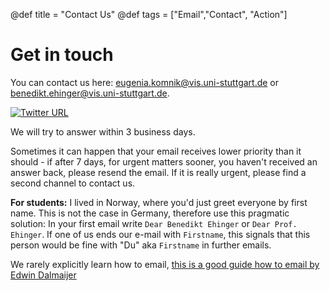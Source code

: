 @def title = "Contact Us"
@def tags = ["Email","Contact", "Action"]

# Get in touch

You can contact us here: [eugenia.komnik@vis.uni-stuttgart.de](mailto:eugenia.komnik@vis.uni-stuttgart.de) or [benedikt.ehinger@vis.uni-stuttgart.de](mailto:benedikt.ehinger@vis.uni-stuttgart.de). 


[![Twitter URL](https://img.shields.io/twitter/url/https/twitter.com/bukotsunikki.svg?style=social&label=Follow%20%40BenediktEhinger)](https://twitter.com/BenediktEhinger)


<!--[![twitter][1.1]][1]

[1.1]: http://i.imgur.com/tXSoThF.png (twitter icon with padding)
[2.1]: http://i.imgur.com/P3YfQoD.png (facebook icon with padding)

[1]: https://twitter.com/BenediktEhinger
[2]: @BenediktEhinger@scholar.social

[![alt text][2.1]][2]
[![alt text](http://i.imgur.com/tXSoThF.png)][https://twitter.com/BenediktEhinger]

[**Twitter**](https://twitter.com/BenediktEhinger)       [**Mastodon**](@BenediktEhinger@scholar.social)

twitter image 

[<img src="_assets\icn\twitter.png" width="50" height="50">](https://twitter.com/BenediktEhinger)

[![Twitter_link](_assets\img\twitter.png")](https://twitter.com/BenediktEhinger)-->

We will try to answer within 3 business  days. 

Sometimes it can happen that your email receives lower priority than it should - if after 7 days, for urgent matters sooner, you haven't received an answer back, please resend the email. If it is really urgent, please find a second channel to contact us.

**For students:** I lived in Norway, where you'd just greet everyone by first name. This is not the case in Germany, therefore use this pragmatic solution: In your first email write `Dear Benedikt Ehinger` or `Dear Prof. Ehinger`. If one of us ends our e-mail with `Firstname`, this signals that this person would be fine with "Du" aka `Firstname` in further emails.

We rarely explicitly learn how to email, [this is a good guide how to email by Edwin Dalmaijer](https://www.dalmaijer.org/2022/03/how-to-email-your-lecturer-professor/)

